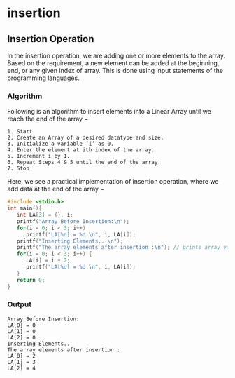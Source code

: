 # insertion

## Insertion Operation
In the insertion operation, we are adding one or more elements to the array. Based on the requirement, a new element can be added at the beginning, end, or any given index of array. This is done using input statements of the programming languages.

### Algorithm
Following is an algorithm to insert elements into a Linear Array until we reach the end of the array −
```
1. Start
2. Create an Array of a desired datatype and size.
3. Initialize a variable ‘i’ as 0.
4. Enter the element at ith index of the array.
5. Increment i by 1.
6. Repeat Steps 4 & 5 until the end of the array.
7. Stop
```

Here, we see a practical implementation of insertion operation, where we add data at the end of the array −
```c
#include <stdio.h>
int main(){
   int LA[3] = {}, i;
   printf("Array Before Insertion:\n");
   for(i = 0; i < 3; i++)
      printf("LA[%d] = %d \n", i, LA[i]);
   printf("Inserting Elements.. \n");
   printf("The array elements after insertion :\n"); // prints array values
   for(i = 0; i < 3; i++) {
      LA[i] = i + 2;
      printf("LA[%d] = %d \n", i, LA[i]);
   }
   return 0;
}
```
### Output
```
Array Before Insertion:
LA[0] = 0 
LA[1] = 0 
LA[2] = 0 
Inserting Elements.. 
The array elements after insertion :
LA[0] = 2 
LA[1] = 3 
LA[2] = 4 
```

